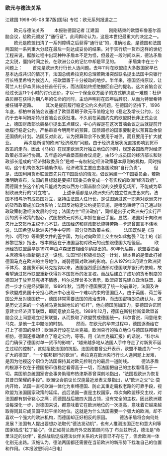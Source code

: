 ### 欧元与德法关系
江建国
1998-05-08
第7版(国际)
专栏：欧元系列报道之二

　　欧元与德法关系
　　本报驻德国记者  江建国
　　刚刚结束的欧盟布鲁塞尔首脑会议，给欧元颁发了“通行证”。此间舆论认为，这是本世纪最重大的决定之一。
　　欧元是欧盟扫清了一系列障碍之后获得“通行证”的，准确地说，是德国和法国两国就一系列重大分歧在最后一刻达成妥协的结果。对于实行统一货币这样的世纪工程来说，酝酿过程中出现种种矛盾本不足为怪，但最近一段时间以来，德法矛盾之尖锐，僵持时间之长，在欧洲公众的记忆中却是罕见的。
　　矛盾集中在三个问题上：
　　首先是欧洲央行行长人选问题。去年11月在欧盟绝大多数国家早已基本达成共识的情况下，法国总统希拉克和总理若斯潘突然联名提出法国中央银行行长特里希特为候选人，把欧盟置于十分被动的地步。半年来，德国坚持原议，让荷兰人杜伊森贝赫出任首任行长，而法国始终拒绝撤回自己的提名。这次首脑会议经过长达11个小时的讨价还价，才以一个保全双方面子的方式解决这一难题：杜伊森贝赫在获得为期八年的任命的同时，主动声明将在四年后辞职，从而为特里希特接任铺平道路。
　　其次是提前履行稳定公约义务问题。在德国的坚持下，1996年底，都柏林首脑会议通过了欧盟着眼于欧元币值稳定的《稳定及增长公约》，公约于去年阿姆斯特丹首脑会议获批准。不久前在英国约克的欧盟财长非正式会议上，德国财政部长魏格尔提出五点建议，中心内容是在这次首脑会议之后就提前开始履行稳定公约，严格审查今明两年的预算，国债超标的国家要制定以预算盈余偿还国债的计划。法国反对此议，认为预算盈余不仅要用于减债，而且要用于扩大就业。
　　再次是所谓的欧洲“经济政府”问题。由于经济发展状况直接影响到货币政策的走向，因此《马约》在规定欧洲央行独立地位的同时，规定各国政府对经济政策必须进行协调。去年底的卢森堡首脑会议规定，由15个成员国的经济部长和财政部长组成的“经济财政委员会”是唯一有权制定经济政策基本原则的机构，同时指明，这个机构仅发挥辅助作用，经济政策主要应由各国政府“自行负责”。
　　但是，法国利用货币联盟首先只在11国启动的情况，倡议另建一个11国委员会，若斯潘明确宣布，法国的目标就是要把11国委员会变成一个有实权的欧洲“经济政府”。而德国主张这个机构只能成为类似西方七国首脑会议的交换意见场所，不能成为牵制欧洲央行的“对立物”。
　　上述矛盾都是从欧洲央行的独立性派生出来的。法国不惜与所有成员国对立，坚持由法国人任行长，是试图通过这一职务对欧洲央行的货币政策施加政治影响；法国反对稳定公约提前实施，是唯恐束缚了自己通过财政政策刺激经济发展的余地；法国力主“经济政府”，同样是出于对欧洲央行实行严厉的货币政策的担心，试图把欧元对外汇率抓在自己手里。显然，法国对于向欧洲央行上交货币主权于心不甘。法国经济和财政部长施特劳斯—卡恩曾直言不讳地说，法国希望从欧洲央行手中夺回一部分货币政策主权。
　　法国既然是《马约》、《阿约》等重要文件的签字国，为何对向欧盟上交主权如此勉强？瑞士的《新苏黎世报》指出，根本原因在于法国当初对欧元的设想跟德国大相径庭。
　　欧洲经货联盟最早是1970年由卢森堡首相维尔纳提出的。80年代后期，欧盟委员会主席德洛尔重新提出这一设想。法国当时积极推动这一计划，根本目的是借此打掉德国马克在欧洲的主导地位，减弱德国对欧洲的影响。自从1979年3月建立欧洲货币体系、各国货币同马克挂钩以来，法国强烈感到法郎对德国联邦银行的依赖，故希望通过货币联盟重新获得对本国货币的发言权。而战后建立了成功的货币制度的德国对于放弃马克极不情愿，科尔总理曾多次表示，欧盟应首先建立政治联盟，最后一步才应是经货联盟，1989年秋，当两个德国展现了统一的前景时，法国及许多欧盟成员国十分担心欧洲中心出现一个难以约束的德国巨人。由于英国、荷兰等国公开反对德国统一，德国非常需要法国的政治支持，而法国密特朗总统认为，这是历史送来的一个撬掉马克优越地位的“杠杆”，他向德国施加压力，要德国许诺同意建立经济货币联盟，即同意放弃马克。1989年12月，德国在斯特拉斯堡欧盟首脑会议上同意建立经货联盟，从而换取了欧盟赞成德国统一。科尔曾说，同意结束马克，是他一生中黯淡的时刻。
　　然而，在欧元的孕育过程中，德国逐渐给它打上了德国的烙印：欧洲央行设在法兰克福，欧洲央行的独立地位与德国联邦银行相仿，德国还推动建立了稳定公约，等等。用《法兰克福汇报》的话说，“科尔从后门确保了德国对单一货币的影响”，“越来越多地从法国人手中夺走了对新货币诞生过程的控制”，这就招致法国的抗拒。法国政要曾公开表示，欧盟不能成为“一个扩大的德国”，“一个联邦银行的欧洲”。希拉克在欧洲央行行长人选问题上发难，是因为他视这个职位为法国保持其对欧元控制力的最后一道防线。
　　德法矛盾的根源不仅在于德国把币值稳定看得高于一切，而法国把自己的主权看得高于一切。美国前总统国家安全事务助理布热津斯基曾深刻地指出，“法国视欧洲为恢复其昔日荣耀的手段”。欧洲议会前议长汉施最近发表文章指出，从“欧洲之父”让·莫内开始，法国一直视欧洲一体化为束缚德国、防止其重走霸权老路的可靠手段，视欧盟为法国国家政策的延续。战后法国一直是主权国家，每次向欧盟移交主权，对法国都有刻骨铭心之痛；而德国战后被四大国占领，没有完全的主权。因此欧洲建设每深化一步，对德国来说，都意味着它在欧洲地位的一次提高，意味着它越来越取得同其它成员国平起平坐的地位。这就是为什么法国需要一个强大的欧洲，却不喜欢一个强大的欧洲机构，而德国却正好相反的原因。
　　德法矛盾将会向何处发展？法国有人提出要想办法取代“德法发动机”，也有人推测法国正在和意大利等国家结成“拉丁轴心”，但正如荷兰政府外交政策顾问马丁·布兰兹所说，德法是“命里注定的伙伴”，虽然战后促成德法伙伴关系的大背景已不存在了，但舍欧洲一体化别无出路。汉施认为，德法两国都还需要在当前欧洲的新形势下找准自己的位置和作用。（本报波恩5月4日电）
